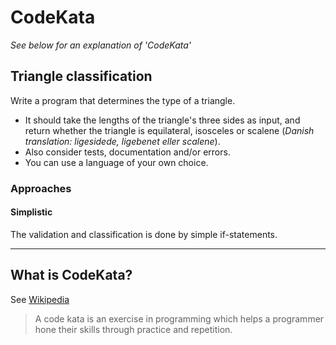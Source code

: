 # CodeKata

*See below for an explanation of 'CodeKata'*

## Triangle classification

Write a program that determines the type of a triangle.

* It should take the lengths of the triangle's three sides as input, and return whether the triangle is equilateral, isosceles or scalene (*Danish translation: ligesidede, ligebenet eller scalene*).
* Also consider tests, documentation and/or errors.
* You can use a language of your own choice.

### Approaches

#### Simplistic
The validation and classification is done by simple if-statements.


----
## What is CodeKata?
See [Wikipedia](https://en.wikipedia.org/wiki/Kata_(programming))

> A code kata is an exercise in programming which helps a programmer hone their skills through practice and repetition.

